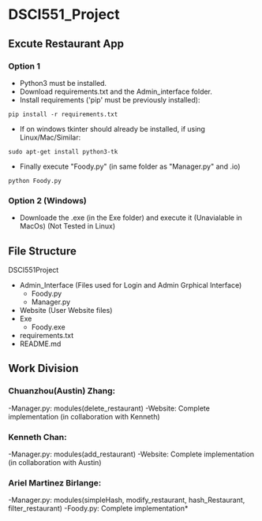 # DSCI551_Project

## Excute Restaurant App
### Option 1
  - Python3 must be installed.
  - Download requirements.txt and the Admin_interface folder.
  - Install requirements ('pip' must be previously installed):
```shell
pip install -r requirements.txt
```
  - If on windows tkinter should already be installed, if using Linux/Mac/Similar:
```shell
sudo apt-get install python3-tk
```
  - Finally execute "Foody.py" (in same folder as "Manager.py" and .io)
```shell
python Foody.py
```
### Option 2 (Windows)
  - Downloade the .exe (in the Exe folder) and execute it (Unavialable in MacOs) (Not Tested in Linux)

## File Structure
DSCI551Project
  - Admin_Interface (Files used for Login and Admin Grphical Interface)
    - Foody.py
    - Manager.py
  - Website (User Website files)
  - Exe
    - Foody.exe 
  - requirements.txt
  - README.md


## Work Division
### Chuanzhou(Austin) Zhang:
  -Manager.py: modules(delete_restaurant)
  -Website: Complete implementation (in collaboration with Kenneth)

### Kenneth Chan:
  -Manager.py: modules(add_restaurant)
  -Website: Complete implementation (in collaboration with Austin)

### Ariel Martinez Birlange:
  -Manager.py: modules(simpleHash, modify_restaurant, hash_Restaurant, filter_restaurant)
  -Foody.py: Complete implementation*
